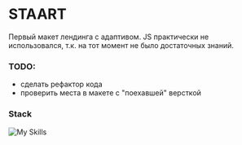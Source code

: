 # STAART
Первый макет лендинга с адаптивом. JS практически не использовался, т.к. на тот момент не было достаточных знаний.

<h3>TODO:</h3>
<ul>
  <li>сделать рефактор кода</li>
  <li>проверить места в макете с "поехавшей" версткой</li>
</ul>

<h3>Stack</h3>

![My Skills](https://skillicons.dev/icons?i=html,css)
